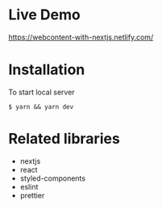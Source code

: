 # Live Demo
https://webcontent-with-nextjs.netlify.com/

# Installation
To start local server
```script
$ yarn && yarn dev
```

# Related libraries
- nextjs
- react
- styled-components
- eslint
- prettier